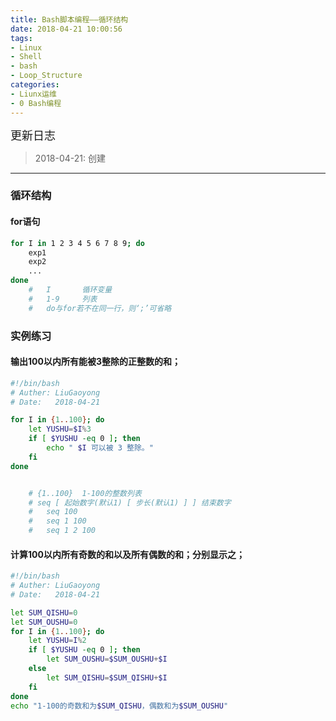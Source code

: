 ```yaml
---
title: Bash脚本编程——循环结构
date: 2018-04-21 10:00:56
tags: 
- Linux
- Shell
- bash
- Loop_Structure
categories:
- Liunx运维
- 0 Bash编程
---
```


<font  size=4 face="黑体">更新日志</font> 

> 2018-04-21: 创建
  
---


### 循环结构
 
#### for语句

```sh
for I in 1 2 3 4 5 6 7 8 9; do
    exp1
    exp2
    ...
done
    #   I       循环变量
    #   1-9     列表
    #   do与for若不在同一行，则‘;’可省略
```


### 实例练习

#### 输出100以内所有能被3整除的正整数的和；

```bash
#!/bin/bash
# Auther: LiuGaoyong
# Date:   2018-04-21

for I in {1..100}; do
    let YUSHU=$I%3
    if [ $YUSHU -eq 0 ]; then
        echo " $I 可以被 3 整除。"
    fi
done


    # {1..100}  1-100的整数列表
    # seq [ 起始数字(默认1) [ 步长(默认1) ] ] 结束数字
    #   seq 100
    #   seq 1 100
    #   seq 1 2 100
```

#### 计算100以内所有奇数的和以及所有偶数的和；分别显示之；

```bash
#!/bin/bash
# Auther: LiuGaoyong
# Date:   2018-04-21

let SUM_QISHU=0
let SUM_OUSHU=0
for I in {1..100}; do
    let YUSHU=I%2
    if [ $YUSHU -eq 0 ]; then
        let SUM_OUSHU=$SUM_OUSHU+$I
    else
        let SUM_QISHU=$SUM_QISHU+$I
    fi
done
echo "1-100的奇数和为$SUM_QISHU，偶数和为$SUM_OUSHU"
```